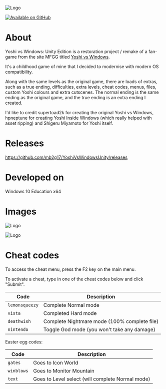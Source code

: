 ![Logo](logo.fw.png)

[![Available on GitHub](https://img.shields.io/badge/Available%20on-GitHub-white?style=flat-square&logo=github)](https://github.com/mb2g17/YoshiVsWindowsUnity)

# About

Yoshi vs Windows: Unity Edition is a restoration project / remake of a fan-game from the site MFGG titled [Yoshi vs Windows](https://www.mfgg.net/index.php?act=resdb&param=02&c=2&id=318).

It's a childhood game of mine that I decided to modernise with modern OS compatibility.

Along with the same levels as the original game, there are loads of extras, such as a true ending, difficulties, extra levels, cheat codes, menus, files, custom Yoshi colours and extra cutscenes. The normal ending is the same ending as the original game, and the true ending is an extra ending I created.

I'd like to credit supertoad2k for creating the original Yoshi vs Windows, hpneptune for creating Yoshi Inside Windows (which really helped with asset ripping) and Shigeru Miyamoto for Yoshi itself.

# Releases

https://github.com/mb2g17/YoshiVsWindowsUnity/releases

# Developed on

Windows 10 Education x64

# Images

![Logo](Screenshot_1.jpg)

![Logo](Screenshot_2.jpg)

# Cheat codes

To access the cheat menu, press the F2 key on the main menu.

To activate a cheat, type in one of the cheat codes below and click "Submit".

Code | Description
--- | ---
`lemonsqueezy` | Complete Normal mode
`vista` | Completed Hard mode
`deathwish` | Complete Nightmare mode (100% complete file)
`nintendo` | Toggle God mode (you won't take any damage)

Easter egg codes:

Code | Description
--- | ---
`gates` | Goes to Icon World
`winblows` | Goes to Monitor Mountain
`text` | Goes to Level select (will complete Normal mode)